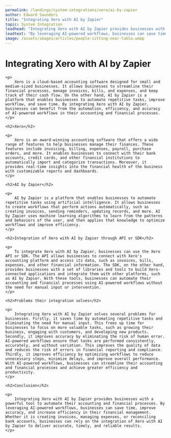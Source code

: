 ```yaml
---
permalink: /landings/system-integrations/xero/ai-by-zapier
author: Edward Saunders
title: "Integrating Xero with AI by Zapier"
topic: System Integration
leadhead: "Integrating Xero with AI by Zapier provides businesses with a powerful tool to automate their accounting and financial processes"
leadtext: "By leveraging AI-powered workflows, businesses can save time, improve accuracy, and increase efficiency in their financial management. Whether it is creating invoices, managing expenses, or reconciling bank accounts, businesses can rely on the integration of Xero with AI by Zapier to deliver accurate, timely, and reliable results."
image: /assets/images/articles/people-sitting-near-table.webp
---
```

<div class="arttext">	<h1>Integrating Xero with AI by Zapier</h1>
	
	<p>
		Xero is a cloud-based accounting software designed for small and medium-sized businesses. It allows businesses to streamline their financial processes, manage invoices, bills, and expenses, and keep track of their cash flow. On the other hand, AI by Zapier is a platform that enables businesses to automate repetitive tasks, improve workflow, and save time. By integrating Xero with AI by Zapier, businesses can benefit from the automation, efficiency, and accuracy of AI-powered workflows in their accounting and financial processes.
	</p>
	
	<h2>Xero</h2>
	
	<p>
		Xero is an award-winning accounting software that offers a wide range of features to help businesses manage their finances. These features include invoicing, billing, expenses, payroll, purchase orders, and more. It enables businesses to connect with their bank accounts, credit cards, and other financial institutions to automatically import and categorize transactions. Moreover, it provides real-time insights into the financial health of the business with customizable reports and dashboards.
	</p>
	
	<h2>AI by Zapier</h2>
	
	<p>
		AI by Zapier is a platform that enables businesses to automate repetitive tasks using artificial intelligence. It allows businesses to create workflows that perform actions automatically, such as creating invoices, sending reminders, updating records, and more. AI by Zapier uses machine learning algorithms to learn from the patterns and behaviors of the user, and then applies that knowledge to optimize workflows and improve efficiency.
	</p>
	
	<h2>Integration of Xero with AI by Zapier through API or SDK</h2>
	
	<p>
		To integrate Xero with AI by Zapier, businesses can use the Xero API or SDK. The API allows businesses to connect with Xero's accounting platform and access its data, such as invoices, bills, expenses, and other financial information. The SDK, on the other hand, provides businesses with a set of libraries and tools to build Xero-connected applications and integrate them with other platforms, such as AI by Zapier. With these tools, businesses can automate their accounting and financial processes using AI-powered workflows without the need for manual input or intervention.
	</p>
	
	<h2>Problems their integration solves</h2>
	
	<p>
		Integrating Xero with AI by Zapier solves several problems for businesses. Firstly, it saves time by automating repetitive tasks and eliminating the need for manual input. This frees up time for businesses to focus on more valuable tasks, such as growing their business, engaging with customers, and developing new products. Secondly, it improves accuracy by eliminating the risk of human error. AI-powered workflows ensure that tasks are performed consistently, accurately, and without variation. This improves the quality of data and reduces the risk of errors in financial reporting and compliance. Thirdly, it improves efficiency by optimizing workflows to reduce unnecessary steps, minimize delays, and improve overall performance. With AI-powered workflows, businesses can streamline their accounting and financial processes and achieve greater efficiency and productivity.
	</p>
	
	<h2>Conclusion</h2>
	
	<p>
		Integrating Xero with AI by Zapier provides businesses with a powerful tool to automate their accounting and financial processes. By leveraging AI-powered workflows, businesses can save time, improve accuracy, and increase efficiency in their financial management. Whether it is creating invoices, managing expenses, or reconciling bank accounts, businesses can rely on the integration of Xero with AI by Zapier to deliver accurate, timely, and reliable results.
	</p>
	
</div>
